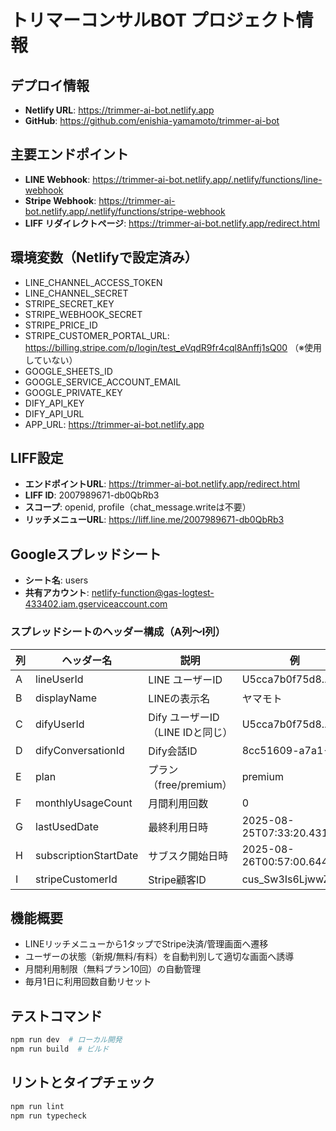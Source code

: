 # トリマーコンサルBOT プロジェクト情報

## デプロイ情報
- **Netlify URL**: https://trimmer-ai-bot.netlify.app
- **GitHub**: https://github.com/enishia-yamamoto/trimmer-ai-bot

## 主要エンドポイント
- **LINE Webhook**: https://trimmer-ai-bot.netlify.app/.netlify/functions/line-webhook
- **Stripe Webhook**: https://trimmer-ai-bot.netlify.app/.netlify/functions/stripe-webhook
- **LIFF リダイレクトページ**: https://trimmer-ai-bot.netlify.app/redirect.html

## 環境変数（Netlifyで設定済み）
- LINE_CHANNEL_ACCESS_TOKEN
- LINE_CHANNEL_SECRET  
- STRIPE_SECRET_KEY
- STRIPE_WEBHOOK_SECRET
- STRIPE_PRICE_ID
- STRIPE_CUSTOMER_PORTAL_URL: https://billing.stripe.com/p/login/test_eVqdR9fr4cql8Anffj1sQ00 （※使用していない）
- GOOGLE_SHEETS_ID
- GOOGLE_SERVICE_ACCOUNT_EMAIL
- GOOGLE_PRIVATE_KEY
- DIFY_API_KEY
- DIFY_API_URL
- APP_URL: https://trimmer-ai-bot.netlify.app

## LIFF設定
- **エンドポイントURL**: https://trimmer-ai-bot.netlify.app/redirect.html
- **LIFF ID**: 2007989671-db0QbRb3
- **スコープ**: openid, profile（chat_message.writeは不要）
- **リッチメニューURL**: https://liff.line.me/2007989671-db0QbRb3

## Googleスプレッドシート
- **シート名**: users
- **共有アカウント**: netlify-function@gas-logtest-433402.iam.gserviceaccount.com

### スプレッドシートのヘッダー構成（A列〜I列）
| 列 | ヘッダー名 | 説明 | 例 |
|---|---|---|---|
| A | lineUserId | LINE ユーザーID | U5cca7b0f75d8... |
| B | displayName | LINEの表示名 | ヤマモト |
| C | difyUserId | Dify ユーザーID（LINE IDと同じ） | U5cca7b0f75d8... |
| D | difyConversationId | Dify会話ID | 8cc51609-a7a1-... |
| E | plan | プラン（free/premium） | premium |
| F | monthlyUsageCount | 月間利用回数 | 0 |
| G | lastUsedDate | 最終利用日時 | 2025-08-25T07:33:20.431Z |
| H | subscriptionStartDate | サブスク開始日時 | 2025-08-26T00:57:00.644Z |
| I | stripeCustomerId | Stripe顧客ID | cus_Sw3Is6LjwwZxT3 |

## 機能概要
- LINEリッチメニューから1タップでStripe決済/管理画面へ遷移
- ユーザーの状態（新規/無料/有料）を自動判別して適切な画面へ誘導
- 月間利用制限（無料プラン10回）の自動管理
- 毎月1日に利用回数自動リセット

## テストコマンド
```bash
npm run dev  # ローカル開発
npm run build  # ビルド
```

## リントとタイプチェック
```bash
npm run lint
npm run typecheck
```